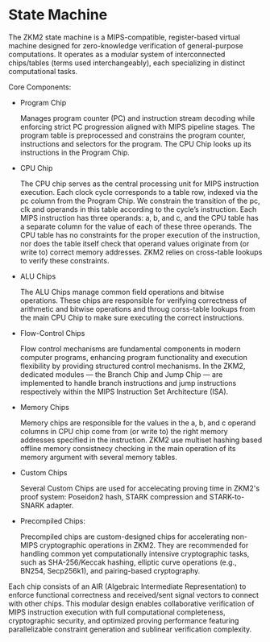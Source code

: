 # State Machine

The ZKM2 state machine is a ​MIPS-compatible, register-based virtual machine designed for zero-knowledge verification of general-purpose computations. It operates as a modular system of interconnected chips/tables (terms used interchangeably), each specializing in distinct computational tasks.

Core Components:
- Program Chip

  Manages program counter (PC) and instruction stream decoding while enforcing strict PC progression aligned with MIPS pipeline stages. The program table is preprocessed and constrains the program counter, instructions and selectors for the program. The CPU Chip looks up its instructions in the Program Chip.

- ​CPU Chip

  The CPU chip serves as the central processing unit for MIPS instruction execution. Each clock cycle corresponds to a table row, indexed via the pc column from the Program Chip. We constrain the transition of the pc, clk and operands in this table according to the cycle’s instruction. Each MIPS instruction has three operands: a, b, and c, and the CPU table has a separate column for the value of each of these three operands. The CPU table has no constraints for the proper execution of the instruction, nor does the table itself check that operand values originate from (or write to) correct memory addresses. ZKM2 relies on cross-table lookups to verify these constraints.


- ALU Chips
   
  The ALU Chips manage common field operations and bitwise operations. These chips are responsible for verifying correctness of arithmetic and bitwise operations and throug corss-table lookups from the main CPU Chip to make sure executing the correct instructions.

- Flow-Control Chips
  
  Flow control mechanisms are ​fundamental components in modern computer programs, ​enhancing program functionality and execution flexibility by providing structured control mechanisms. In the ZKM2, ​dedicated modules — ​the Branch Chip and Jump Chip — ​are implemented to handle branch instructions and jump instructions ​respectively within the MIPS Instruction Set Architecture (ISA).
  
- ​Memory Chips
  
  Memory chips are responsible for the values in the a, b, and c operand columns in CPU chip come from (or write to) the right memory addresses specified in the instruction. ZKM2 use multiset hashing based offline memory consistnecy checking in the main operation of its memory argument with several memory tables.  

- Custom Chips
  
  Several Custom Chips are used for accelecating proving time in ZKM2's proof system: Poseidon2 hash, STARK compression and STARK-to-SNARK adapter.

- Precompiled Chips:

  Precompiled chips are custom-designed chips for accelerating non-MIPS cryptographic operations in ZKM2. They are recommended for handling common yet computationally intensive cryptographic tasks, such as SHA-256/Keccak hashing, elliptic curve operations (e.g., BN254, Secp256k1), and pairing-based cryptography.


Each chip consists of an AIR (Algebraic Intermediate Representation) to enforce functional correctness and received/sent signal vectors to connect with other chips. This modular design enables collaborative verification of MIPS instruction execution with full computational completeness, cryptographic security, and ​optimized proving performance featuring parallelizable constraint generation and sublinear verification complexity.